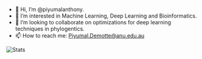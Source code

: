 - 👋 Hi, I’m @piyumalanthony.
- 👀 I’m interested in Machine Learning, Deep Learning and Bioinformatics.
- 💞️ I’m looking to collaborate on optimizations for deep learning techniques in phylogentics.
- 📫 How to reach me: Piyumal.Demotte@anu.edu.au

<!---
piyumalanthony/piyumalanthony is a ✨ special ✨ repository because its `README.md` (this file) appears on your GitHub profile.
You can click the Preview link to take a look at your changes.
--->
<!-- # Hi there <img src="https://media.giphy.com/media/hvRJCLFzcasrR4ia7z/giphy.gif" width="25px"> -->

<!-- ## 📊 GitHub Stats:
<!-- ![](https://github-readme-stats.vercel.app/api?username=piyumalanthony&theme=dark&hide_border=false&include_all_commits=true&count_private=true)<br/> -->
<!-- ![](https://github-readme-streak-stats.herokuapp.com/?user=piyumalanthony&theme=dark&hide_border=false)<br/> -->

<!-- ![visitors](https://visitor-badge.laobi.icu/badge?page_id=piyumalanthony) ![Github](https://img.shields.io/github/followers/piyumalanthony?label=Follow&style=social) -->

<!-- ![trophy](https://github-profile-trophy.vercel.app/?username=piyumalanthony&row=1&column=5&margin-w=15) --> 


![Stats](https://github-readme-stats.vercel.app/api?username=piyumalanthony&show_icons=true&hide_border=true&count_private=true&include_all_commits=false&hide_title=true)
